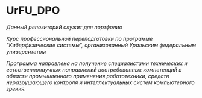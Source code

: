 # UrFU_DPO

_Данный репозиторий служит для портфолио_

_Курс профессиональной переподготовки по программе "Киберфизические системы", организованный Уральским федеральным университетом_

_Программа направлена на получение специалистами технических и естественнонаучных направлений востребованных компетенций в области промышленного применения робототехники, средств неразрушающего контроля и интеллектуальных систем компьютерного зрения._

